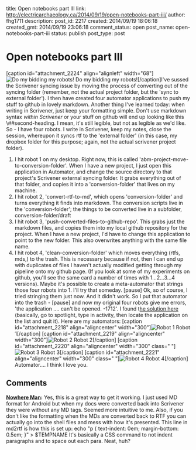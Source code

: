 title: Open notebooks part III
link: http://electricarchaeology.ca/2014/09/19/open-notebooks-part-iii/
author: fhg1711
description: 
post_id: 2217
created: 2014/09/19 18:06:18
created_gmt: 2014/09/19 23:06:18
comment_status: open
post_name: open-notebooks-part-iii
status: publish
post_type: post

# Open notebooks part III

[caption id="attachment_2224" align="alignleft" width="68"]![Do my bidding my robots!](http://electricarchaeologist.files.wordpress.com/2014/09/screen-shot-2014-09-19-at-7-06-30-pm.png?w=68) Do my bidding my robots![/caption]I've sussed the Scrivener syncing issue by moving the process of converting out of the syncing folder (remember, not the actual project folder, but the 'sync to external folder'). I then have created four automator applications to push my stuff to github in lovely markdown. Another thing I've learned today: when writing in Scrivener, just keep your formatting simple. Don't use markdown syntax _within Scrivener_ or your stuff on github will end up looking like this \\##second-heading. I mean, it's still legible, but not as legible as we'd like. So - I have four robots. I write in Scrivener, keep my notes, close the session, whereupon it syncs rtf to the 'external folder' (in this case, my dropbox folder for this purpose; again, not the actual scrivener project folder). 

  1. I hit robot 1 on my desktop. Right now, this is called 'abm-project-move-to-conversion-folder'. When I have a new project, I just open this application in Automator, and change the source directory to that project's Scrivener external syncing folder. It grabs everything out of that folder, and copies it into a 'conversion-folder' that lives on my machine.
  2. I hit robot 2, 'convert-rtf-to-md', which opens 'conversion-folder' and turns everything it finds into markdown. The conversion scripts live in the 'conversion-folder'; the things to be converted live in a subfolder, conversion-folder/draft 
  3. I hit robot 3, 'push-converted-files-to-github-repo'. This grabs just the markdown files, and copies them into my local github repository for the project. When I have a new project, I'd have to change this application to point to the new folder. This also overwrites anything with the same file name.
  4. I hit robot 4, 'clean-conversion-folder' which moves everything (rtfs, mds,) to the trash. This is necessary because if not, then I can end up with duplicates of files I haven't actually modified getting through my pipeline onto my github page. (If you look at some of my experiments on github, you'll see the same card a number of times with 1...2...3...4 versions).
Maybe it's possible to create a meta-automator that strings those four robots into 1. I'll try that someday. [pause] Ok, so of course, I tried stringing them just now. And it didn't work. So I put that automator into the trash - [pause] and now my original four robots give me errors, 'the application .... can't be opened. -1712'. I found t[he solution here](http://www.likelyanswers.com/29305201/-1712-Error-While-Opening-Automator-Apps) (basically, go to spotlight, type in activity, then locate the application on the list and quit it). Here are my automators: [caption id="attachment_2218" align="aligncenter" width="300"]![Robot 1](http://electricarchaeologist.files.wordpress.com/2014/09/screen-shot-2014-09-19-at-6-57-17-pm.png?w=300) Robot 1[/caption] [caption id="attachment_2219" align="aligncenter" width="300"]![Robot 2](http://electricarchaeologist.files.wordpress.com/2014/09/screen-shot-2014-09-19-at-6-58-18-pm.png?w=300) Robot 2[/caption] [caption id="attachment_2220" align="aligncenter" width="300" class=" "]![Robot 3](http://electricarchaeologist.files.wordpress.com/2014/09/screen-shot-2014-09-19-at-6-58-42-pm.png?w=300) Robot 3[/caption] [caption id="attachment_2221" align="aligncenter" width="300" class=" "]![Robot 4](http://electricarchaeologist.files.wordpress.com/2014/09/screen-shot-2014-09-19-at-6-59-06-pm.png?w=300) Robot 4[/caption] Automator.... I think I love you.

## Comments

**[Nowhere Man](#31318 "2014-09-20 18:34:27"):** Yes, this is a great way to get it working. I just used MD format for Android but when my docs were converted back into Scrivener they were without any MD tags. Seemed more intuitive to me. Also, if you don't like the formatting when the MDs are converted back to RTF you can actually go into the shell files and mess with how it's presented. This line in md2rtf is how this is set up: echo "p { text-indent: 0em; margin-bottom: 0.5em; }" > $TEMPNAME It's basically a CSS command to not indent paragraphs and to space out each para. Neat, huh?

